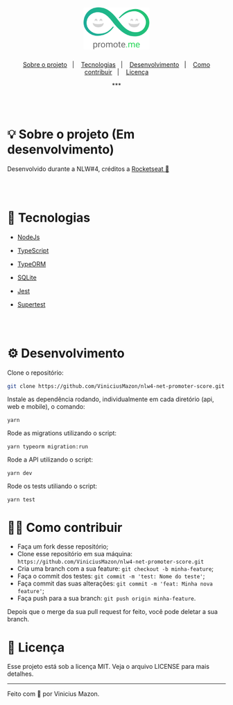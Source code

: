 <h1 align="center">
  <img alt="NPS logo" title="NPS" src="docs\logo.svg" width="30%">
</h1>
<p align="center">
  <a href="#-sobre-o-projeto">Sobre o projeto</a>&nbsp;&nbsp;&nbsp;|&nbsp;&nbsp;&nbsp;
  <a href="#-tecnologias">Tecnologias</a>&nbsp;&nbsp;&nbsp;|&nbsp;&nbsp;&nbsp;
  <a href="#-como-utilizar">Desenvolvimento</a>&nbsp;&nbsp;&nbsp;|&nbsp;&nbsp;&nbsp;
  <a href="#-como-contribuir">Como contribuir</a>&nbsp;&nbsp;&nbsp;|&nbsp;&nbsp;&nbsp;
  <a href="#-licença">Licença</a>
</p>
<div align="center">
    <p>
***    </p>
</div>

</br>
</br>

# 💡 Sobre o projeto (Em desenvolvimento)

Desenvolvido durante a NLW#4, créditos a [Rocketseat 🚀](https://github.com/Rocketseat)

</br>
</br>

<p align="center">
  <!-- <img alt="web" src="docs/web.png" width="80%"> -->
</p>



# 🔬 Tecnologias

- [NodeJs](https://nodejs.org/en/)

- [TypeScript](https://www.typescriptlang.org)

- [TypeORM](https://typeorm.io/#/)

- [SQLite](https://www.sqlite.org/index.html)

- [Jest](https://jestjs.io)

- [Supertest](https://www.npmjs.com/package/supertest)

  </br>

  </br>

# ⚙️ Desenvolvimento

Clone o repositório:

```bash
git clone https://github.com/ViniciusMazon/nlw4-net-promoter-score.git
```

Instale as dependência rodando, individualmente em cada diretório (api, web e mobile), o comando:

```
yarn
```

Rode as migrations utilizando o script:

```
yarn typeorm migration:run
```

Rode a API utilizando o script:

```
yarn dev
```

Rode os tests utiliando o script:

```  
yarn test
```

# 🖖🏻 Como contribuir

- Faça um fork desse repositório;
- Clone esse repositório em sua máquina: `https://github.com/ViniciusMazon/nlw4-net-promoter-score.git`
- Cria uma branch com a sua feature: `git checkout -b minha-feature`;
- Faça o commit dos testes: `git commit -m 'test: Nome do teste'`;
- Faça commit das suas alterações: `git commit -m 'feat: Minha nova feature'`;
- Faça push para a sua branch: `git push origin minha-feature`.

Depois que o merge da sua pull request for feito, você pode deletar a sua branch.

# 📃 Licença

Esse projeto está sob a licença MIT. Veja o arquivo LICENSE para mais detalhes.

---

Feito com 🖤 por Vinicius Mazon.
